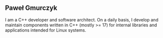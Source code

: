 ## Paweł Gmurczyk
I am a C++ developer and software architect. On a daily basis, I develop and maintain components written in C++ (mostly >= 17) for internal libraries and applications intended for Linux systems.


<!--
**pawelekg95/pawelekg95** is a ✨ _special_ ✨ repository because its `README.md` (this file) appears on your GitHub profile.

Here are some ideas to get you started:

- 🔭 I’m currently working on ...
- 🌱 I’m currently learning ...
- 👯 I’m looking to collaborate on ...
- 🤔 I’m looking for help with ...
- 💬 Ask me about ...
- 📫 How to reach me: ...
- 😄 Pronouns: ...
- ⚡ Fun fact: ...
-->
